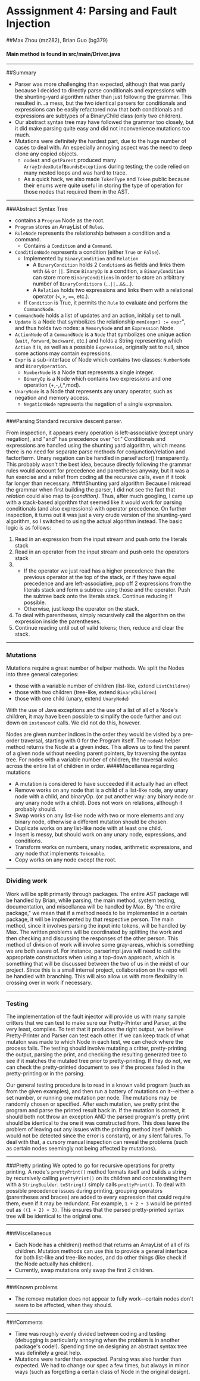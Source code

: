 # Asssignment 4: Parsing and Fault Injection
##Max Zhou (mz282), Brian Guo (bg379)
#### Main method is found in src/main/Driver.java
****
##Summary
*	Parser was more challenging than expected, although that was partly because I decided to directly parse conditionals and expressions with the shunting-yard algorithm rather than just following the grammar.  This resulted in...a mess, but the two identical parsers for conditionals and expressions can be easily refactored now that both conditionals and expressions are subtypes of a BinaryChild class (only two children).
*	Our abstract syntax tree may have followed the grammar too closely, but it did make parsing quite easy and did not inconvenience mutations too much.
*	Mutations were definitely the hardest part, due to the huge number of cases to deal with.  An especially annoying aspect was the need to deep clone any copied objects.
	*	`nodeAt` and `getParent` produced many `ArrayIndexOutofBoundsException`s during testing; the code relied on many nested loops and was hard to trace.
	*	As a quick hack, we also made `TokenType` and `Token` public because their enums were quite useful in storing the type of operation for those nodes that required them in the AST.

***
###Abstract Syntax Tree
* contains a `Program` Node as the root.
*  `Program` stores an ArrayList of `Rule`s.
*  `RuleNode` represents the relationship between a condition and a command. 
	 * Contains a `Condition` and a `Command`.
*  `ConditionNode` represents a condition (either `True` or `False`). 
	* Implemented by `BinaryCondition` and `Relation`
		* A `BinaryCondition` holds 2 `Condition`s as fields and links them with  `&&` or `||`. Since `BinaryOp` is a condition, a `BinaryCondition` can store more `BinaryConditions` in order to store an arbitrary number of `BinaryConditions` (...`||`...`&&`...).
		* A `Relation` holds two expressions and links them with a relational operator (`<`, `>`, `==`, etc.).  
	* If `Condition` is True, it permits the `Rule` to evaluate and perform the `CommandNode`.
*  `CommandNode` holds a list of updates and an action, initially set to null. 
* `Update` is a Node that symbolizes the relationship `mem[expr] := expr`", and thus holds two nodes: a `MemoryNode` and an `Expression` Node. 
* `ActionNode` of a `CommandNode` is a `Node` that symbolizes one unique action (`wait`, `forward`, `backward`, etc.) and holds a String representing which `Action` it is, as well as a possible `Expression`, originally set to null, since some actions may contain expressions.
*  `Expr` is a sub-interface of Node which contains two classes: `NumberNode` and `BinaryOperation`. 
	* `NumberNode` is a Node that represents a single integer.
	* `BinaryOp` is a Node which contains two expressions and one operation (+,-,/,*,mod).
* `UnaryNode` is a Node that represents any unary operator, such as negation and memory access.
	* `NegationNode` represents the negation of a single expression. 
 
***
###Parsing
Standard recursive descent parser.

From inspection, it appears every operation is left-associative (except unary negation), and "and" has precedence over "or."  Conditionals and expressions are handled using the shunting yard algorithm, which means there is no need for separate parse methods for conjunction/relation and factor/term.  Unary negation can be handled in parseFactor() transparently.
This probably wasn't the best idea, because directly following the grammar rules would account for precedence and parentheses anyway, but it was a fun exercise and a relief from coding all the recursive calls, even if it took far longer than necessary.
####Shunting yard algorithm
Because I misread the grammar when first building the parser, I did not see the fact that *relation* could also map to *{condition}*.  Thus, after much googling, I came up with a stack-based algorithm that seemed like it would work for parsing conditionals (and also expressions) with operator precedence.
On further inspection, it turns out it was just a very crude version of the shunting-yard algorithm, so I switched to using the actual algorithm instead.  The basic logic is as follows:

 1. Read in an expression from the input stream and push onto the literals stack
 2. Read in an operator from the input stream and push onto the operators stack
 3. 
	* If the operator we just read has a higher precedence than the previous operator at the top of the stack, or if they have equal precedence and are left-associative, pop off 2 expressions from the literals stack and form a subtree using those and the operator.  Push the subtree back onto the literals stack.  Continue reducing if possible.
	* Otherwise, just keep the operator on the stack.
 4. To deal with parentheses, simply recursively call the algorithm on the expression inside the parentheses.
 5. Continue reading until out of valid tokens; then, reduce and clear the stack.

***
### Mutations
Mutations require a great number of helper methods.
We split the Nodes into three general categories: 

 * those with a variable number of children (list-like, extend `ListChildren`)
 * those with two children (tree-like, extend `BinaryChildren`)
 * those with one child (unary, extend `UnaryNode`)
 
With the use of Java exceptions and the use of a list of all of a Node's children, it may have been possible to simplify the code further and cut down on `instanceof` calls.  We did not do this, however.

Nodes are given number indices in the order they would be visited by a pre-order traversal, starting with 0 for the Program itself.  The `nodeAt` helper method returns the Node at a given index.  This allows us to find the parent of a given node without needing parent pointers, by traversing the syntax tree.  For nodes with a variable number of children, the traversal walks across the entire list of children in order.
####Miscellanea regarding mutations

*	A mutation is considered to have succeeded if it actually had an effect
*	Remove works on any node that is a child of a list-like node, any unary node with a child, and binaryOp. (or put another way: any binary node or any unary node with a child). Does not work on relations, although it probably should.
*	Swap works on any list-like node with two or more elements and any binary node, otherwise a different mutation should be chosen.
*	Duplicate works on any list-like node with at least one child.
*	Insert is messy, but should work on any unary node, expressions, and conditions.
*	Transform works on numbers, unary nodes, arithmetic expressions, and any node that implements `Tokenable`.
*	Copy works on any node except the root.

***
### Dividing work

Work will be split primarily through packages.  The entire AST package will be handled by Brian, while parsing, the main method, system testing, documentation, and miscellanea will be handled by Max.  By "the entire package," we mean that if a method needs to be implemented in a certain package, it will be implemented by that respective person. The main method, since it involves  parsing the input into tokens, will be handled by Max. The written problems will be coordinated by splitting the work and then checking and discussing the responses of the other person. This method of division of work will involve some gray-areas, which is something we are both aware of. For instance, parserImpl.java will need to call the appropriate constructors when using a top-down approach, which is something that will be discussed between the two of us in the midst of our project.  Since this is a small internal project, collaboration on the repo will be handled with branching.  This will also allow us with more flexibility in crossing over in work if necessary.
***
### Testing
The implementation of the fault injector will provide us with many sample critters that we can test to make sure our Pretty-Printer and Parser, at the very least, compiles. To test that it produces the right output, we believe Pretty-Printer and Parser can test each other. If we can keep track of what mutaton was made to which Node in each test, we can check where the process fails. The testing should involve mutating a critter, pretty-printing the output, parsing the print, and checking the resulting generated tree to see if it matches the mutated tree prior to pretty-printing. If they do not, we can check the pretty-printed document to see if the process failed in the pretty-printing or in the parsing.

Our general testing procedure is to read in a known valid program (such as from the given examples), and then run a battery of mutations on it--either a set number, or running one mutation per node.  The mutations may be randomly chosen or specified.  After each mutation, we pretty print the program and parse the printed result back in.  If the mutation is correct, it should both not throw an exception AND the parsed program's pretty print should be identical to the one it was constructed from.  This does leave the problem of leaving out any issues with the printing method itself (which would not be detected since the error is constant), or any silent failures.  To deal with that, a cursory manual inspection can reveal the problems (such as certain nodes seemingly not being affected by mutations). 
***
###Pretty printing
We opted to go for recursive  operations for pretty printing.  A node's `prettyPrint()` method formats itself and builds a string by recursively calling `prettyPrint()` on its children and concatenating them with a `StringBuilder`.  `toString()` simply calls `prettyPrint()`.  To deal with possible precedence issues during printing, grouping operators (parentheses and braces) are added to every expression that could require them, even if it may be redundant.
For example, `1 + 2 + 3` would be printed out as `((1 + 2) + 3)`.  This ensures that the parsed pretty-printed syntax tree will be identical to the original one.
***
###Miscellaneous
 - Each Node has a children() method that returns an ArrayList of all of its children.  Mutation methods can use this to provide a general interface for both list-like and tree-like nodes, and do other things (like check if the Node actually has children).
 - Currently, swap mutations only swap the first 2 children.
***
###Known problems
 - The remove mutation does not appear to fully work--certain nodes don't seem to be affected, when they should.
***
###Comments
 - Time was roughly evenly divided between coding and testing (debugging is particularly annoying when the problem is in another package's code!).  Spending time on designing an abstract syntax tree was definitely a great help.
 - Mutations were harder than expected.  Parsing was also harder than expected.  We had to change our spec a few times, but always in minor ways (such as forgetting a certain class of Node in the original design).
